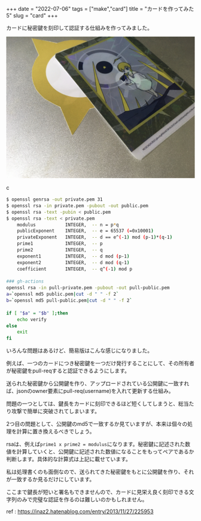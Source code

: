 +++
date = "2022-07-06"
tags = ["make","card"]
title = "カードを作ってみた5"
slug = "card"
+++

カードに秘密鍵を刻印して認証する仕組みを作ってみました。

![](https://raw.githubusercontent.com/syui/img/master/other/ai_card_0004.jpg)

c
```sh
$ openssl genrsa -out private.pem 31
$ openssl rsa -in private.pem -pubout -out public.pem
$ openssl rsa -text -pubin < public.pem
$ openssl rsa -text < private.pem
	modulus           INTEGER,  -- n = p*q
	publicExponent    INTEGER,  -- e = 65537 (=0x10001)
	privateExponent   INTEGER,  -- d == e^(-1) mod (p-1)*(q-1)
	prime1            INTEGER,  -- p
	prime2            INTEGER,  -- q
	exponent1         INTEGER,  -- d mod (p-1)
	exponent2         INTEGER,  -- d mod (q-1)
	coefficient       INTEGER,  -- q^(-1) mod p

### gh-actions
openssl rsa -in pull-private.pem -pubout -out pull-public.pem
a=`openssl md5 public.pem|cut -d " " -f 2`
b=`openssl md5 pull-public.pem|cut -d " " -f 2`

if [ "$a" = "$b" ];then
	echo verify
else
	exit
fi
```

いろんな問題はあるけど、簡易版はこんな感じになりました。

例えば、一つのカードにつき秘密鍵を一つだけ発行することにして、その所有者が秘密鍵をpull-reqすると認証できるようにします。

送られた秘密鍵から公開鍵を作り、アップロードされている公開鍵に一致すれば、jsonのowner要素にpull-req(username)を入れて更新する仕組み。

問題の一つとしては、鍵長をカードに刻印できるほど短くしてしまうと、総当たり攻撃で簡単に突破されてしまいます。

2つ目の問題として、公開鍵のmd5で一致するか見ていますが、本来は個々の処理を計算に置き換えるべきでしょう。

rsaは、例えば`prime1 x prime2 = modulus`になります。秘密鍵に記述された数値を計算していくと、公開鍵に記述された数値になることをもってペアであるか判断します。具体的な計算式は上記に載せています。

私は処理書くのも面倒なので、送られてきた秘密鍵をもとに公開鍵を作り、それが一致するか見るだけにしています。

ここまで鍵長が短いと署名もできませんので、カードに見栄え良く刻印できる文字列のみで完璧な認証を作るのは難しいのかもしれません。

ref : https://inaz2.hatenablog.com/entry/2013/11/27/225953
